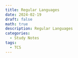 ```yaml
---
title: Regular Languages
date: 2024-02-19
draft: false
math: true
description: Regular Languages
categories:
  - Study Notes
tags:
  - TCS
---
```

